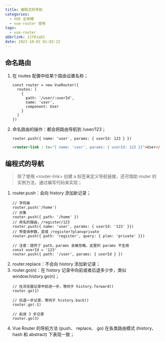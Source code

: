 ```yaml
---
title: 编程式的导航
categories:
  - VUE 全家桶
  - vue-router 使用
tags:
  - vue-router
abbrlink: 12f81a81
date: 2022-10-02 01:02:22
---
```


## 命名路由
1. 在 routes 配置中给某个路由设置名称；
    ```JS
    const router = new VueRouter({
      routes: [
        {
          path: '/user/:userId',
          name: 'user',
          component: User
        }
      ]
    })
    ```
2. 命名路由的操作：都会把路由导航到 /user/123；
    ```JS
    router.push({ name: 'user', params: { userId: 123 } })
    ```
    ```HTML
    <router-link : to="{ name: 'user', params: { userId: 123 }}">User</router-link>
    ```

## 编程式的导航
>除了使用 \<router-link> 创建 a 标签来定义导航链接，还可借助 router 的实例方法，通过编写代码来实现；
1. router.push：会向 history 添加新记录；
    ```JS
    // 字符串
    router.push('/home')
    // 对象
    router.push({ path: '/home' })
    // 命名的路由，/register/123
    router.push({ name: 'user', params: { userId: '123' }})
    // 带查询参数，变成 /register?plan=private
    router.push({ path: 'register', query: { plan: 'private' }})
    
    // 注意：提供了 path，params 会被忽略，这里的 params 不生效
    const userId = '123'
    router.push({ path: '/user', params: { userId } })
    ```
2. router.replace：不会向 history 添加新记录；
3. router.go(n)：在 history 记录中向前或者后退多少步，类似 window.history.go(n)；
    ```JS
    // 在浏览器记录中前进一步，等同于 history.forward()
    router.go(1)
    
    // 后退一步记录，等同于 history.back()
    router.go(-1)
    
    // 前进 3 步记录
    router.go(3)
    ```
4. Vue Router 的导航方法 (push、 replace、 go) 在各类路由模式 (history、 hash 和 abstract) 下表现一致；